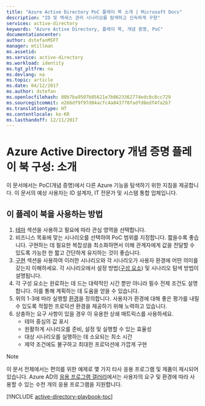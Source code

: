 ```yaml
---
title: "Azure Active Directory PoC 플레이 북 소개 | Microsoft Docs"
description: "ID 및 액세스 관리 시나리오를 탐색하고 신속하게 구현"
services: active-directory
keywords: "Azure Active Directory, 플레이 북, 개념 증명, PoC"
documentationcenter: 
author: dstefanMSFT
manager: mtillman
ms.assetid: 
ms.service: active-directory
ms.workload: identity
ms.tgt_pltfrm: na
ms.devlang: na
ms.topic: article
ms.date: 04/12/2017
ms.author: dstefan
ms.openlocfilehash: 80b7ba9507b85621e7b0623362774edc0c8cc729
ms.sourcegitcommit: e266df9f97d04acfc4a843770fadfd8edf4fa2b7
ms.translationtype: HT
ms.contentlocale: ko-KR
ms.lasthandoff: 12/11/2017
---
```

# <a name="azure-active-directory-proof-of-concept-playbook-introduction"></a>Azure Active Directory 개념 증명 플레이 북 구성: 소개

이 문서에서는 PoC(개념 증명)에서 다른 Azure 기능을 탐색하기 위한 지침을 제공합니다. 이 문서의 예상 사용자는 ID 설계자, IT 전문가 및 시스템 통합 업체입니다.

## <a name="how-to-use-this-playbook"></a>이 플레이 북을 사용하는 방법

1. [테마](active-directory-playbook-ingredients.md#theme) 섹션을 사용하고 필요에 따라 관심 영역을 선택합니다.  
2. 비즈니스 목표에 맞는 시나리오를 선택하여 PoC 범위를 지정합니다. 짧을수록 좋습니다. 구현하는 데 필요한 복잡성을 최소화하면서 이해 관계자에게 값을 전달할 수 있도록 가능한 한 짧고 간단하게 유지하는 것이 좋습니다.  
3. [구현](active-directory-playbook-implementation.md) 섹션을 사용하여 이러한 시나리오와 각 시나리오가 사용자 환경에 어떤 의미를 갖는지 이해하세요. 각 시나리오에서 설정 방법([구성 요소](active-directory-playbook-building-blocks.md)) 및 시나리오 탐색 방법이 설명됩니다. 
4. 각 구성 요소는 완료하는 데 드는 대략적인 시간 뿐만 아니라 필수 전제 조건도 설명합니다. 이를 통해 계획하는 데 도움을 얻을 수 있습니다. 
5. 위의 1-3에 따라 실행할 [환경](active-directory-playbook-ingredients.md#environment)을 정의합니다. 사용자가 환경에 대해 좋은 평가를 내릴 수 있도록 적절한 프로덕션 환경을 제공하기 위해 노력하고 있습니다. 
6. 상충하는 요구 사항이 있을 경우 이 유용한 상쇄 매트릭스를 사용하세요. 
   * 테마 중심의 값 표시  
   * 원활하게 시나리오를 준비, 설정 및 실행할 수 있는 효율성 
   * 대상 시나리오를 실행하는 데 소요되는 최소 시간 
   * 제약 조건에도 불구하고 최대한 프로덕션에 가깝게 구현 

>[!NOTE]
> 이 문서 전체에서는 편의를 위한 예제로 몇 가지 타사 응용 프로그램 및 제품이 제시되어 있습니다. Azure AD의 [응용 프로그램 갤러리](https://azuremarketplace.microsoft.com/marketplace/apps/category/azure-active-directory-apps)에서는 사용자의 요구 및 환경에 따라 사용할 수 있는 수천 개의 응용 프로그램을 지원합니다. 



[!INCLUDE [active-directory-playbook-toc](../../includes/active-directory-playbook-steps.md)]
